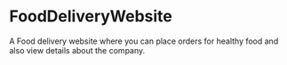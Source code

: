 # FoodDeliveryWebsite
A Food delivery website where you can place  orders for healthy food  and also view  details about the company. 
